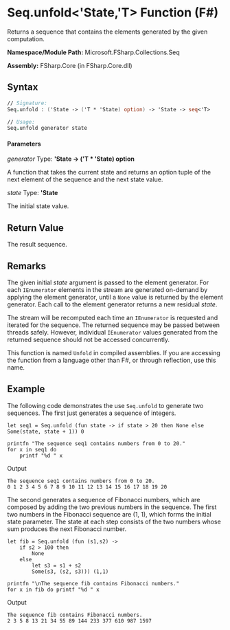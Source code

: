 # Seq.unfold<'State,'T> Function (F#)

Returns a sequence that contains the elements generated by the given computation.

**Namespace/Module Path:** Microsoft.FSharp.Collections.Seq

**Assembly:** FSharp.Core (in FSharp.Core.dll)


## Syntax

```fsharp
// Signature:
Seq.unfold : ('State -> ('T * 'State) option) -> 'State -> seq<'T>

// Usage:
Seq.unfold generator state
```

#### Parameters
*generator*
Type: **'State -> ('T * 'State) option**


A function that takes the current state and returns an option tuple of the next element of the sequence and the next state value.


*state*
Type: **'State**


The initial state value.

## Return Value

The result sequence.

## Remarks

The given initial *state* argument is passed to the element generator. For each `IEnumerator` elements in the stream are generated on-demand by applying the element generator, until a `None` value is returned by the element generator. Each call to the element generator returns a new residual *state*.

The stream will be recomputed each time an `IEnumerator` is requested and iterated for the sequence. The returned sequence may be passed between threads safely. However, individual `IEnumerator` values generated from the returned sequence should not be accessed concurrently.

This function is named `Unfold` in compiled assemblies. If you are accessing the function from a language other than F#, or through reflection, use this name.

## Example

The following code demonstrates the use `Seq.unfold` to generate two sequences. The first just generates a sequence of integers. 

```F#
let seq1 = Seq.unfold (fun state -> if state > 20 then None else Some(state, state + 1)) 0

printfn "The sequence seq1 contains numbers from 0 to 20."
for x in seq1 do 
	printf "%d " x
```

Output

```
The sequence seq1 contains numbers from 0 to 20.
0 1 2 3 4 5 6 7 8 9 10 11 12 13 14 15 16 17 18 19 20
```

The second generates a sequence of Fibonacci numbers, which are composed by adding the two previous numbers in the sequence. The first two numbers in the Fibonacci sequence are (1, 1), which forms the initial state parameter. The state at each step consists of the two numbers whose sum produces the next Fibonacci number.

```F#
let fib = Seq.unfold (fun (s1,s2) ->
    if s2 > 100 then 
    	None
    else
    	let s3 = s1 + s2
    	Some(s3, (s2, s3))) (1,1)
    	
printfn "\nThe sequence fib contains Fibonacci numbers."
for x in fib do printf "%d " x
```

Output

```
The sequence fib contains Fibonacci numbers.
2 3 5 8 13 21 34 55 89 144 233 377 610 987 1597
```